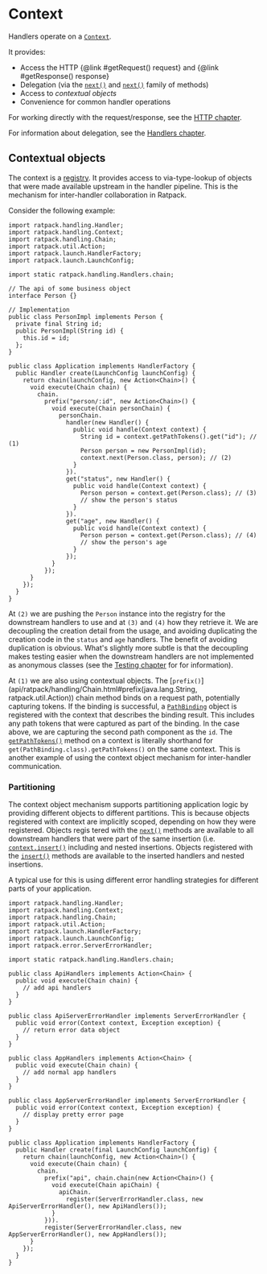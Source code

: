 # Context

Handlers operate on a [`Context`](api/ratpack/handling/Context.html).

It provides:

* Access the HTTP {@link #getRequest() request} and {@link #getResponse() response}
* Delegation (via the [`next()`](api/ratpack/handling/Context.html#next\(\)) and [`next()`](api/ratpack/handling/Context.html#insert\(ratpack.handling.Handler...\)) family of methods)
* Access to _contextual objects_
* Convenience for common handler operations

For working directly with the request/response, see the [HTTP chapter](http.html).

For information about delegation, see the [Handlers chapter](handlers.html).

## Contextual objects

The context is a [registry](api/ratpack/registry/Registry.html).
It provides access to via-type-lookup of objects that were made available upstream in the handler pipeline.
This is the mechanism for inter-handler collaboration in Ratpack.

Consider the following example:

```language-groovy tested
import ratpack.handling.Handler;
import ratpack.handling.Context;
import ratpack.handling.Chain;
import ratpack.util.Action;
import ratpack.launch.HandlerFactory;
import ratpack.launch.LaunchConfig;

import static ratpack.handling.Handlers.chain;

// The api of some business object
interface Person {}

// Implementation
public class PersonImpl implements Person {
  private final String id;
  public PersonImpl(String id) {
    this.id = id;
  };
}

public class Application implements HandlerFactory {
  public Handler create(LaunchConfig launchConfig) {
    return chain(launchConfig, new Action<Chain>() {
      void execute(Chain chain) {
        chain.
          prefix("person/:id", new Action<Chain>() {
            void execute(Chain personChain) {
              personChain.
                handler(new Handler() {
                  public void handle(Context context) {
                    String id = context.getPathTokens().get("id"); // (1)
                    Person person = new PersonImpl(id);
                    context.next(Person.class, person); // (2)
                  }
                }).
                get("status", new Handler() {
                  public void handle(Context context) {
                    Person person = context.get(Person.class); // (3)
                    // show the person's status
                  }
                }).
                get("age", new Handler() {
                  public void handle(Context context) {
                    Person person = context.get(Person.class); // (4)
                    // show the person's age
                  }
                });
            }
          });
      }
    });
  }
}
```

At `(2)` we are pushing the `Person` instance into the registry for the downstream handlers to use and at `(3)` and `(4)` how they retrieve it.
We are decoupling the creation detail from the usage, and avoiding duplicating the creation code in the `status` and `age` handlers.
The benefit of avoiding duplication is obvious.
What's slightly more subtle is that the decoupling makes testing easier when the downstream handlers are not implemented as anonymous classes (see the [Testing chapter](testing.html) for for information).

At `(1)` we are also using contextual objects.
The [`prefix()`](api/ratpack/handling/Chain.html#prefix\(java.lang.String, ratpack.util.Action\)) chain method binds on a request path, potentially capturing tokens.
If the binding is successful, a [`PathBinding`](api/ratpack/path/PathBinding.html) object is registered with the context that describes the binding result.
This includes any path tokens that were captured as part of the binding.
In the case above, we are capturing the second path component as the `id`.
The [`getPathTokens()`](api/ratpack/handling/Context.html#getPathTokens\(\)) method on a context is literally shorthand for `get(PathBinding.class).getPathTokens()` on the same context.
This is another example of using the context object mechanism for inter-handler communication.

### Partitioning

The context object mechanism supports partitioning application logic by providing different objects to different partitions.
This is because objects registered with context are implicitly scoped, depending on how they were registered.
Objects regis tered with the [`next()`](api/ratpack/handling/Context.html#next(java.lang.Class,%20T)) methods are available to all downstream handlers that
were part of the same insertion (i.e. [`context.insert()`](api/ratpack/handling/Context.html#insert\(ratpack.handling.Handler...\)) including and nested insertions.
Objects registered with the [`insert()`](api/ratpack/handling/Context.html#insert\(java.lang.Class,%20T,%20ratpack.handling.Handler...\)) methods are available to the inserted handlers and
nested insertions.

A typical use for this is using different error handling strategies for different parts of your application.

```language-groovy tested
import ratpack.handling.Handler;
import ratpack.handling.Context;
import ratpack.handling.Chain;
import ratpack.util.Action;
import ratpack.launch.HandlerFactory;
import ratpack.launch.LaunchConfig;
import ratpack.error.ServerErrorHandler;

import static ratpack.handling.Handlers.chain;

public class ApiHandlers implements Action<Chain> {
  public void execute(Chain chain) {
    // add api handlers
  }
}

public class ApiServerErrorHandler implements ServerErrorHandler {
  public void error(Context context, Exception exception) {
    // return error data object
  }
}

public class AppHandlers implements Action<Chain> {
  public void execute(Chain chain) {
    // add normal app handlers
  }
}

public class AppServerErrorHandler implements ServerErrorHandler {
  public void error(Context context, Exception exception) {
    // display pretty error page
  }
}

public class Application implements HandlerFactory {
  public Handler create(final LaunchConfig launchConfig) {
    return chain(launchConfig, new Action<Chain>() {
      void execute(Chain chain) {
        chain.
          prefix("api", chain.chain(new Action<Chain>() {
            void execute(Chain apiChain) {
              apiChain.
                register(ServerErrorHandler.class, new ApiServerErrorHandler(), new ApiHandlers());
            }
          })).
          register(ServerErrorHandler.class, new AppServerErrorHandler(), new AppHandlers());
      }
    });
  }
}
```
